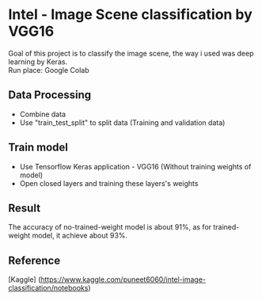 # Intel - Image Scene classification by VGG16
Goal of this project is to classify the image scene, the way i used was deep learning by Keras.</br>
Run place: Google Colab

## Data Processing
* Combine data
* Use "train_test_split" to split data (Training and validation data)

## Train model
* Use Tensorflow Keras application - VGG16 (Without training weights of model)
* Open closed layers and training these layers's weights

## Result
The accuracy of no-trained-weight model is about 91%, as for trained-weight model, it achieve about 93%.

## Reference
[Kaggle] (https://www.kaggle.com/puneet6060/intel-image-classification/notebooks)
